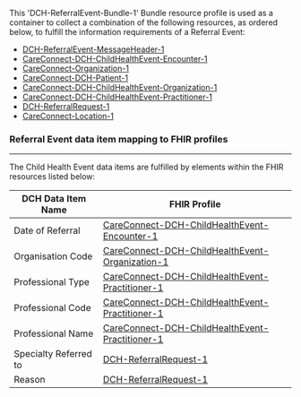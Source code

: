 This 'DCH-ReferralEvent-Bundle-1' Bundle resource profile is used as a container to collect a combination of the following resources, as ordered below, to fulfill the information requirements of a Referral Event:

- [DCH-ReferralEvent-MessageHeader-1]
- [CareConnect-DCH-ChildHealthEvent-Encounter-1]
- [CareConnect-Organization-1]
- [CareConnect-DCH-Patient-1]
- [CareConnect-DCH-ChildHealthEvent-Organization-1]
- [CareConnect-DCH-ChildHealthEvent-Practitioner-1]
- [DCH-ReferralRequest-1]    
- [CareConnect-Location-1]

###  Referral Event data item mapping to FHIR profiles ###
----------
The Child Health Event data items are fulfilled by elements within the FHIR resources listed below:

| DCH Data Item Name    | FHIR Profile                                        |
|-----------------------|-----------------------------------------------------|
| Date of Referral      | [CareConnect-DCH-ChildHealthEvent-Encounter-1]         |
| Organisation Code     | [CareConnect-DCH-ChildHealthEvent-Organization-1]      |
| Professional Type     | [CareConnect-DCH-ChildHealthEvent-Practitioner-1] |
| Professional Code     | [CareConnect-DCH-ChildHealthEvent-Practitioner-1] |
| Professional Name     | [CareConnect-DCH-ChildHealthEvent-Practitioner-1] |
| Specialty Referred to | [DCH-ReferralRequest-1]                             |
| Reason                | [DCH-ReferralRequest-1]                             |
                                                                                                   

[DCH-ReferralEvent-MessageHeader-1]:dch-referralevent-messageheader-1.html
[CareConnect-DCH-ChildHealthEvent-Encounter-1]:careconnect-dch-childhealthevent-encounter-1.html
[CareConnect-DCH-Patient-1]:careconnect-dch-patient-1.html
[CareConnect-Organization-1]:careconnect-organization-1.html 
[CareConnect-DCH-ChildHealthEvent-Organization-1]:careconnect-dch-childhealthevent-organization-1.html
[CareConnect-DCH-ChildHealthEvent-Practitioner-1]:careconnect-dch-childhealthevent-practitioner-1.html
[DCH-ReferralRequest-1]:dch-referralrequest-1.html    
[CareConnect-Location-1]:careconnect-location-1.html
